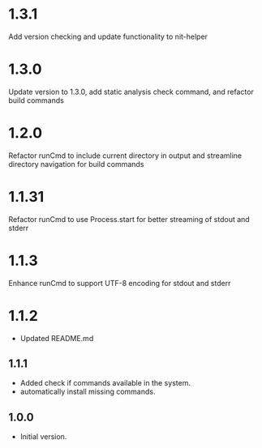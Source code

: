 # 1.3.1
Add version checking and update functionality to nit-helper

# 1.3.0
Update version to 1.3.0, add static analysis check command, and refactor build commands

# 1.2.0
Refactor runCmd to include current directory in output and streamline directory navigation for build commands

# 1.1.31
Refactor runCmd to use Process.start for better streaming of stdout and stderr

# 1.1.3
Enhance runCmd to support UTF-8 encoding for stdout and stderr

# 1.1.2
- Updated README.md

## 1.1.1
- Added check if commands available in the system.
- automatically install missing commands.

## 1.0.0

- Initial version.
